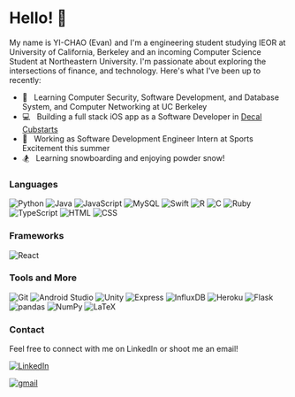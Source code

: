 # Hello! 👋

My name is YI-CHAO (Evan) and I'm a engineering student studying IEOR at University of California, Berkeley and an incoming Computer Science Student at Northeastern University. I'm passionate about exploring the intersections of finance, and technology. Here's what I've been up to recently:

- 🏫 &nbsp; Learning Computer Security, Software Development, and Database System, and Computer Networking at UC Berkeley
- 💻 &nbsp; Building a full stack iOS app as a Software Developer in [Decal Cubstarts](http://www.cubstart.com/#/schedule)
- 💼 &nbsp; Working as Software Development Engineer Intern at Sports Excitement this summer
- 🏂 &nbsp; Learning snowboarding and enjoying powder snow!


### Languages
<p>
  <img alt="Python" src="https://img.shields.io/badge/python-3670A0?style=for-the-badge&logo=python&logoColor=ffdd54" />
  <img alt="Java" src="https://img.shields.io/badge/java-%23ED8B00.svg?style=for-the-badge&logo=java&logoColor=white)" />
  <img alt="JavaScript" src="https://img.shields.io/badge/javascript-%23323330.svg?style=for-the-badge&logo=javascript&logoColor=%23F7DF1E" />
  <img alt="MySQL" src="https://img.shields.io/badge/mysql-%2300f.svg?style=for-the-badge&logo=mysql&logoColor=white" />
  <img alt="Swift" src="https://img.shields.io/badge/swift-F54A2A?style=for-the-badge&logo=swift&logoColor=white" />
  <img alt="R" src="https://img.shields.io/badge/r-%23276DC3.svg?style=for-the-badge&logo=r&logoColor=white" />
  <img alt="C" src="https://img.shields.io/badge/c-%2300599C.svg?style=for-the-badge&logo=c&logoColor=white" />
  <img alt="Ruby" src="https://img.shields.io/badge/ruby-%23CC342D.svg?style=for-the-badge&logo=ruby&logoColor=white" />
  <img alt="TypeScript" src="https://img.shields.io/badge/typescript-%23007ACC.svg?style=for-the-badge&logo=typescript&logoColor=white" />
  <img alt="HTML" src="https://img.shields.io/badge/html5-%23E34F26.svg?style=for-the-badge&logo=html5&logoColor=white" />
  <img alt="CSS" src="https://img.shields.io/badge/css3-%231572B6.svg?style=for-the-badge&logo=css3&logoColor=white" />
</p>

### Frameworks

<p>
  <img alt="React" src="https://img.shields.io/badge/-React-61DAFB?logo=React&logoColor=white&style=flat-square" />
</p>

### Tools and More
<p>
  <img alt="Git" src="https://img.shields.io/badge/-Git-F05032?style=flat-square&logo=git&logoColor=white" /> 
  <img alt="Android Studio" src="https://img.shields.io/badge/-Android_Studio-32de84?style=flat-square&logo=Android&logoColor=white" /> 
  <img alt="Unity" src="https://img.shields.io/badge/Unity-00000F?style=flat-square&logo=Unity&logoColor=white" />
<!--   <img alt="Xcode" src="https://img.shields.io/badge/-Xcode-78C5EF?style=flat-square&logo=Xcode&logoColor=white" /> -->
  <img alt="Express" src="https://img.shields.io/badge/-Express-000000?logo=Express&logoColor=white&style=flat-square" />
  <img alt="InfluxDB" src="https://img.shields.io/badge/-InfluxDB-22ADF6?style=flat-square&logo=InfluxDB&logoColor=white" />
  <img alt="Heroku" src="https://img.shields.io/badge/-Heroku-430098?style=flat-square&logo=heroku&logoColor=white" />
  <img alt="Flask" src="https://img.shields.io/badge/-Flask-000000?style=flat-square&logo=Flask&logoColor=white" /> 
  <img alt="pandas" src="https://img.shields.io/badge/-pandas-150458?style=flat-square&logo=pandas&logoColor=white" />
  <img alt="NumPy" src="https://img.shields.io/badge/-NumPy-013243?style=flat-square&logo=NumPy&logoColor=white" />
  <img alt="LaTeX" src="https://img.shields.io/badge/-LaTeX-008080?style=flat-square&logo=LaTeX&logoColor=white" />
</p>

<!-- ![Github Stats](https://github-readme-stats.vercel.app/api?username=LarynQi&count_private=true&bg_color=60,CB218E,6617CB&title_color=FFFFFF&text_color=FFFFFF&icon_color=FFFFFF&show_icons=TRUE) -->

### Contact
<p>
  Feel free to connect with me on LinkedIn or shoot me an email!
  
 <a href="https://www.linkedin.com/in/evandai99/" target="_blank"><img alt="LinkedIn" src="https://img.shields.io/badge/linkedin-%230077B5.svg?&style=for-the-badge&logo=linkedin&logoColor=white" /></a>
  
  <a href="mailto:yichaoday_evan@berkeley.edu" target="_blank"><img alt="gmail" src="https://img.shields.io/badge/Gmail-D14836?style=for-the-badge&logo=gmail&logoColor=white" /></a>
  
</p>


<!-- Inspired by @JuanesLamilla! (https://github.com/JuanesLamilla/JuanesLamilla)
